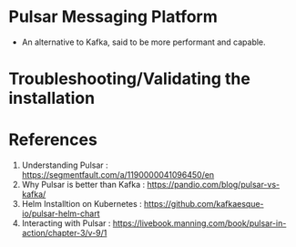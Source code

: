 # Pulsar Messaging Platform

- An alternative to Kafka, said to be more performant and capable.

# Troubleshooting/Validating the installation


# References

1. Understanding Pulsar			: https://segmentfault.com/a/1190000041096450/en
2. Why Pulsar is better than Kafka	: https://pandio.com/blog/pulsar-vs-kafka/
3. Helm Installtion on Kubernetes	: https://github.com/kafkaesque-io/pulsar-helm-chart
4. Interacting with Pulsar		: https://livebook.manning.com/book/pulsar-in-action/chapter-3/v-9/1

